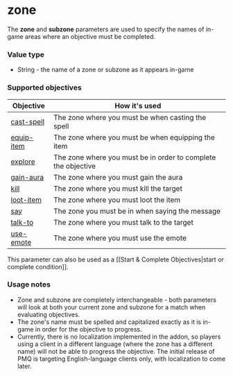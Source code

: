 # zone

The **zone** and **subzone** parameters are used to specify the names of in-game areas where an objective must be completed.

### Value type

* String - the name of a zone or subzone as it appears in-game

### Supported objectives

| Objective | How it's used |
|---|---|
| [cast-spell](../objectives/cast-spell.md) | The zone where you must be when casting the spell |
| [equip-item](../objectives/equip-item.md) | The zone where you must be when equipping the item |
| [explore](../objectives/explore.md) | The zone where you must be in order to complete the objective |
| [gain-aura](../objectives/gain-aura.md) | The zone where you must gain the aura |
| [kill](../objectives/kill.md) | The zone where you must kill the target |
| [loot-item](../objectives/loot-item.md) | The zone where you must loot the item |
| [say](../objectives/say.md) | The zone you must be in when saying the message |
| [talk-to](../objectives/talk-to.md) | The zone where you must talk to the target |
| [use-emote](../objectives/use-emote.md) | The zone where you must use the emote |

This parameter can also be used as a [[Start &amp; Complete Objectives|start or complete condition]].

### Usage notes

* Zone and subzone are completely interchangeable - both parameters will look at both your current zone and subzone for a match when evaluating objectives.
* The zone's name must be spelled and capitalized exactly as it is in-game in order for the objective to progress.
* Currently, there is no localization implemented in the addon, so players using a client in a different language (where the zone has a different name) will not be able to progress the objective. The initial release of PMQ is targeting English-language clients only, with localization to come later.
